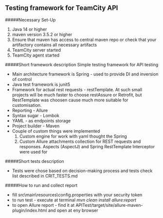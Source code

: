 Testing framework for TeamCity API
----

#####Necessary Set-Up
1) Java 14 or higher
2) maven version 3.5.2 or higher
3) Ensure that maven has access to central maven repo or
check that your artifactory contains all necessary artifacts
4) TeamCity server started
5) TeamCity agent started 


#####Short framework description 
Simple testing framework for API testing 
- Main architecture framework is Spring  - used to provide DI and inversion of control
- Java test framework is junit5
- Framework for actual rest requests - restTemplate.
At such small projects will be much faster to choose restAssure or Retrofit, but RestTemplate was choosen
cause much more suitable for customisation.
- Reporting - Allure
- Syntax sugar - Lombok
- YAML - as endpoints storage
- Project builder - Maven
- Couple of custom things were implemented
    1) Custom engine for work with yaml thought the Spring 
    2) Custom Allure attachments collection for REST requests and responses. 
    Aspects (AspectJ) and Spring RestTemplate Interceptor were used for
 
 #####Short tests description 
- Tests were chose based on decision-making process and tests check list described in CRIT_TESTS.md

#####How to run and collect report
 - fill src\main\resources\config.properties with your security token
 - to run test - execute at terminal _mvn clean install allure:report_
 - to open Allure report - find it at APITest/target/site/allure-maven-plugin/index.html and open at eny browser 